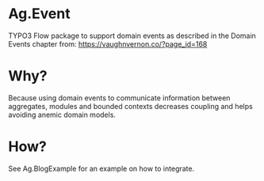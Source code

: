 Ag.Event
=====

TYPO3 Flow package to support domain events as described in the Domain Events chapter from: https://vaughnvernon.co/?page_id=168

# Why?
Because using domain events to communicate information between aggregates, modules and bounded contexts decreases coupling and helps avoiding anemic domain models.

# How?
See Ag.BlogExample for an example on how to integrate.